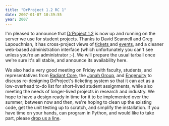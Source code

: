 ```yaml
---
title: "DrProject 1.2 RC 1"
date: 2007-01-07 10:39:55
year: 2007
---
```

I'm pleased to announce that <a href="http://www.drproject.org">DrProject 1.2</a> is now up and running on the server we use for student projects.  Thanks to David Scannell and Greg Lapouchnian, it has cross-project views of <a href="https://www.drproject.org/All/userpages?action=tickets">tickets </a>and <a href="https://www.drproject.org/All/userpages?action=event_log">events</a>, and a cleaner web-based administration interface (which unfortunately you can't see unless you're an administrator ;-).  We will prepare the usual tarball once we're sure it's all stable, and announce its availability here.

We also had a very good meeting on Friday with faculty, students, and representatives from <a href="http://www.radiantcore.com">Radiant Core</a>, the <a href="http://www.jonahgroup.com">Jonah Group</a>, and <a href="http://www.engcorp.com/">Engenuity</a> to discuss re-designing DrProject's ticketing system so that it can act as a low-overhead to-do list for short-lived student assignments, while also meeting the needs of longer-lived projects in research and industry.  We hope to have a design ready in time for it to be implemented over the summer; between now and then, we're hoping to clean up the existing code, get the unit testing up to scratch, and simplify the installation.  If you have time on your hands, can program in Python, and would like to take part, please <a href="mailto:{{site.author.email}}">drop us a line</a>.
